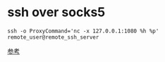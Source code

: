 # ssh over socks5

```
ssh -o ProxyCommand='nc -x 127.0.0.1:1080 %h %p' remote_user@remote_ssh_server

```

[参考](https://ieevee.com/tech/2017/10/19/ssh-over-socks5.html)

